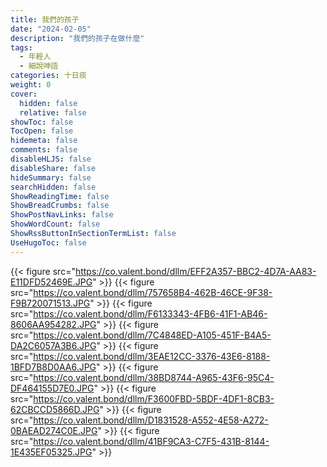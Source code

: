 ```yaml
---
title: 我們的孩子
date: "2024-02-05"
description: "我們的孩子在做什麼"
tags:
  - 年輕人
  - 細說呻語
categories: 十日痰
weight: 0
cover:
  hidden: false
  relative: false
showToc: false
TocOpen: false
hidemeta: false
comments: false
disableHLJS: false
disableShare: false
hideSummary: false
searchHidden: false
ShowReadingTime: false
ShowBreadCrumbs: false
ShowPostNavLinks: false
ShowWordCount: false
ShowRssButtonInSectionTermList: false
UseHugoToc: false
---
```


{{< figure src="https://co.valent.bond/dllm/EFF2A357-BBC2-4D7A-AA83-E11DFD52469E.JPG" >}}
{{< figure src="https://co.valent.bond/dllm/757658B4-462B-46CE-9F38-F9B720071513.JPG" >}}
{{< figure src="https://co.valent.bond/dllm/F6133343-4FB6-41F1-AB46-8606AA954282.JPG" >}}
{{< figure src="https://co.valent.bond/dllm/7C4848ED-A105-451F-B4A5-DA2C6057A3B6.JPG" >}}
{{< figure src="https://co.valent.bond/dllm/3EAE12CC-3376-43E6-8188-1BFD7B8D0AA6.JPG" >}}
{{< figure src="https://co.valent.bond/dllm/38BD8744-A965-43F6-95C4-DF464155D7E0.JPG" >}}
{{< figure src="https://co.valent.bond/dllm/F3600FBD-5BDF-4DF1-8CB3-62CBCCD5866D.JPG" >}}
{{< figure src="https://co.valent.bond/dllm/D1831528-A552-4E58-A272-0BAEAD274C0E.JPG" >}}
{{< figure src="https://co.valent.bond/dllm/41BF9CA3-C7F5-431B-8144-1E435EF05325.JPG" >}}

